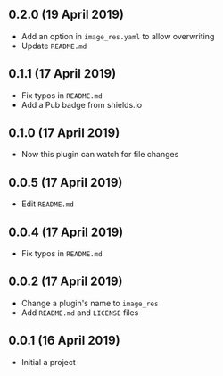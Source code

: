 ## 0.2.0 (19 April 2019)
- Add an option in `image_res.yaml` to allow overwriting
- Update `README.md`

## 0.1.1 (17 April 2019)
- Fix typos in `README.md`
- Add a Pub badge from shields.io

## 0.1.0 (17 April 2019)
- Now this plugin can watch for file changes

## 0.0.5 (17 April 2019)
- Edit `README.md`

## 0.0.4 (17 April 2019)
- Fix typos in `README.md`

## 0.0.2 (17 April 2019)
- Change a plugin's name to `image_res`
- Add `README.md` and `LICENSE` files

## 0.0.1 (16 April 2019)
- Initial a project